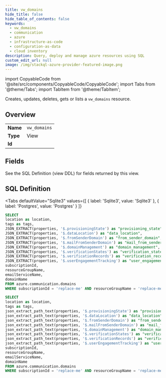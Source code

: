 ```yaml
--- 
title: vw_domains
hide_title: false
hide_table_of_contents: false
keywords:
  - vw_domains
  - communication
  - azure
  - infrastructure-as-code
  - configuration-as-data
  - cloud inventory
description: Query, deploy and manage azure resources using SQL
custom_edit_url: null
image: /img/stackql-azure-provider-featured-image.png
---
```


import CopyableCode from '@site/src/components/CopyableCode/CopyableCode';
import Tabs from '@theme/Tabs';
import TabItem from '@theme/TabItem';

Creates, updates, deletes, gets or lists a <code>vw_domains</code> resource.

## Overview
<table><tbody>
<tr><td><b>Name</b></td><td><code>vw_domains</code></td></tr>
<tr><td><b>Type</b></td><td>View</td></tr>
<tr><td><b>Id</b></td><td><CopyableCode code="azure.communication.vw_domains" /></td></tr>
</tbody></table>

## Fields

See the SQL Definition (view DDL) for fields returned by this view.

## SQL Definition

<Tabs
defaultValue="Sqlite3"
values={[
{ label: 'Sqlite3', value: 'Sqlite3' },
{ label: 'Postgres', value: 'Postgres' }
]}
>
<TabItem value="Sqlite3">

```sql
SELECT
location as location,
tags as tags,
JSON_EXTRACT(properties, '$.provisioningState') as "provisioning_state",
JSON_EXTRACT(properties, '$.dataLocation') as "data_location",
JSON_EXTRACT(properties, '$.fromSenderDomain') as "from_sender_domain",
JSON_EXTRACT(properties, '$.mailFromSenderDomain') as "mail_from_sender_domain",
JSON_EXTRACT(properties, '$.domainManagement') as "domain_management",
JSON_EXTRACT(properties, '$.verificationStates') as "verification_states",
JSON_EXTRACT(properties, '$.verificationRecords') as "verification_records",
JSON_EXTRACT(properties, '$.userEngagementTracking') as "user_engagement_tracking",
subscriptionId,
resourceGroupName,
emailServiceName,
domainName
FROM azure.communication.domains
WHERE subscriptionId = 'replace-me' AND resourceGroupName = 'replace-me' AND emailServiceName = 'replace-me';
```

</TabItem>
<TabItem value="Postgres">

```sql
SELECT
location as location,
tags as tags,
json_extract_path_text(properties, '$.provisioningState') as "provisioning_state",
json_extract_path_text(properties, '$.dataLocation') as "data_location",
json_extract_path_text(properties, '$.fromSenderDomain') as "from_sender_domain",
json_extract_path_text(properties, '$.mailFromSenderDomain') as "mail_from_sender_domain",
json_extract_path_text(properties, '$.domainManagement') as "domain_management",
json_extract_path_text(properties, '$.verificationStates') as "verification_states",
json_extract_path_text(properties, '$.verificationRecords') as "verification_records",
json_extract_path_text(properties, '$.userEngagementTracking') as "user_engagement_tracking",
subscriptionId,
resourceGroupName,
emailServiceName,
domainName
FROM azure.communication.domains
WHERE subscriptionId = 'replace-me' AND resourceGroupName = 'replace-me' AND emailServiceName = 'replace-me';
```

</TabItem>
</Tabs>
